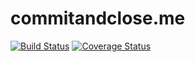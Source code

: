 # commitandclose.me

[![Build Status](https://travis-ci.org/h4/commitandclose.me.svg?branch=master)](https://travis-ci.org/h4/commitandclose.me) [![Coverage Status](https://coveralls.io/repos/h4/commitandclose.me/badge.png)](https://coveralls.io/r/h4/commitandclose.me)